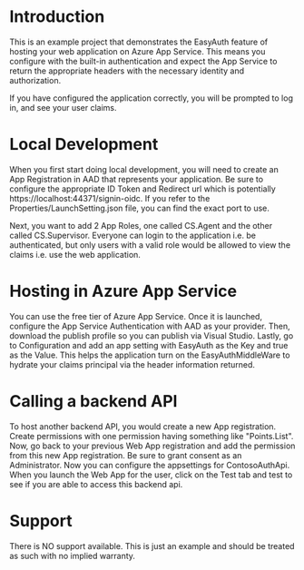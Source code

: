 # Introduction
This is an example project that demonstrates the EasyAuth feature of hosting your web application on Azure App Service. This means you configure with the built-in authentication and expect the App Service to return the appropriate headers with the necessary identity and authorization.

If you have configured the application correctly, you will be prompted to log in, and see your user claims.

# Local Development
When you first start doing local development, you will need to create an App Registration in AAD that represents your application. Be sure to configure the appropriate ID Token and Redirect url which is potentially https://localhost:44371/signin-oidc. If you refer to the Properties/LaunchSetting.json file, you can find the exact port to use.

Next, you want to add 2 App Roles, one called CS.Agent and the other called CS.Supervisor. Everyone can login to the application i.e. be authenticated, but only users with a valid role would be allowed to view the claims i.e. use the web application.

# Hosting in Azure App Service
You can use the free tier of Azure App Service. Once it is launched, configure the App Service Authentication with AAD as your provider. Then, download the publish profile so you can publish via Visual Studio. Lastly, go to Configuration and add an app setting with EasyAuth as the Key and true as the Value. This helps the application turn on the EasyAuthMiddleWare to hydrate your claims principal via the header information returned.

# Calling a backend API

To host another backend API, you would create a new App registration. Create permissions with one permission having something like "Points.List". Now, go back to your previous Web App registration and add the permission from this new App registration. Be sure to grant consent as an Administrator. Now you can configure the appsettings for ContosoAuthApi. When you launch the Web App for the user, click on the Test tab and test to see if you are able to access this backend api.

# Support
There is NO support available. This is just an example and should be treated as such with no implied warranty. 
